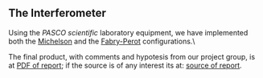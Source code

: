 ## The Interferometer
Using the *PASCO scientific* laboratory equipment, we have implemented both the [Michelson](/Interferometer/Michelson) and the [Fabry-Perot](/Interferometer/Fabry-Perot) configurations.\\

The final product, with comments and hypotesis from our project group, is at [PDF of report](/Interferometer/interferometer_report.pdf); if the source is of any interest its at: [source of report](/Interferometer/interferometer_report.tex).
